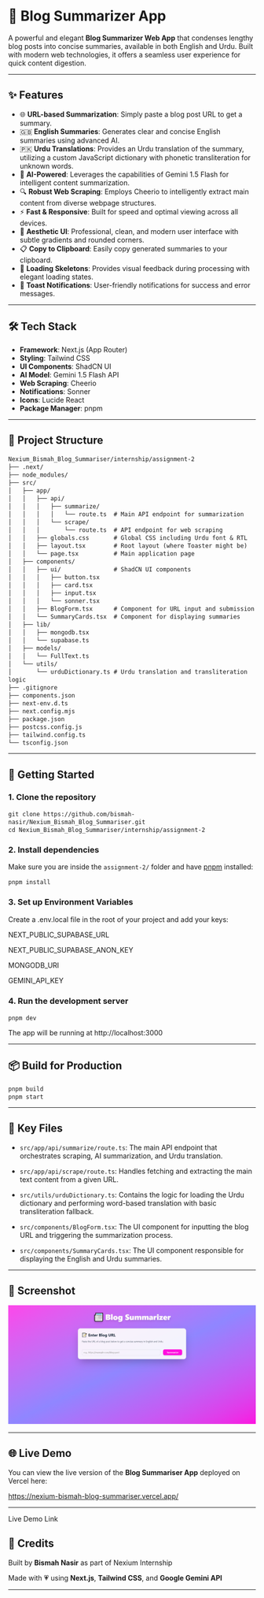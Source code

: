 # 📝 Blog Summarizer App

A powerful and elegant **Blog Summarizer Web App** that condenses lengthy blog posts into concise summaries, available in both English and Urdu. Built with modern web technologies, it offers a seamless user experience for quick content digestion.

---

## ✨ Features

- 🌐 **URL-based Summarization**: Simply paste a blog post URL to get a summary.
- 🇬🇧 **English Summaries**: Generates clear and concise English summaries using advanced AI.
- 🇵🇰 **Urdu Translations**: Provides an Urdu translation of the summary, utilizing a custom JavaScript dictionary with phonetic transliteration for unknown words.
- 🧠 **AI-Powered**: Leverages the capabilities of Gemini 1.5 Flash for intelligent content summarization.
- 🔍 **Robust Web Scraping**: Employs Cheerio to intelligently extract main content from diverse webpage structures.
- ⚡ **Fast & Responsive**: Built for speed and optimal viewing across all devices.
- 🎨 **Aesthetic UI**: Professional, clean, and modern user interface with subtle gradients and rounded corners.
- 📋 **Copy to Clipboard**: Easily copy generated summaries to your clipboard.
- 🔄 **Loading Skeletons**: Provides visual feedback during processing with elegant loading states.
- 🔔 **Toast Notifications**: User-friendly notifications for success and error messages.

---

## 🛠️ Tech Stack

- **Framework**: Next.js (App Router)
- **Styling**: Tailwind CSS
- **UI Components**: ShadCN UI
- **AI Model**: Gemini 1.5 Flash API
- **Web Scraping**: Cheerio
- **Notifications**: Sonner
- **Icons**: Lucide React
- **Package Manager**: pnpm

---

## 📁 Project Structure

```
Nexium_Bismah_Blog_Summariser/internship/assignment-2
├── .next/
├── node_modules/
├── src/
│   ├── app/
│   │   ├── api/
│   │   │   ├── summarize/
│   │   │   │   └── route.ts  # Main API endpoint for summarization
│   │   │   └── scrape/
│   │   │       └── route.ts  # API endpoint for web scraping
│   │   ├── globals.css       # Global CSS including Urdu font & RTL
│   │   ├── layout.tsx        # Root layout (where Toaster might be)
│   │   └── page.tsx          # Main application page
│   ├── components/
│   │   ├── ui/               # ShadCN UI components
│   │   │   ├── button.tsx
│   │   │   ├── card.tsx
│   │   │   ├── input.tsx
│   │   │   └── sonner.tsx
│   │   ├── BlogForm.tsx      # Component for URL input and submission
│   │   └── SummaryCards.tsx  # Component for displaying summaries
│   ├── lib/
│   │   ├── mongodb.tsx
│   │   └── supabase.ts 
│   ├── models/
│   │   └── FullText.ts       
│   └── utils/
│       └── urduDictionary.ts # Urdu translation and transliteration logic
├── .gitignore
├── components.json
├── next-env.d.ts
├── next.config.mjs
├── package.json
├── postcss.config.js
├── tailwind.config.ts
└── tsconfig.json

```

---

## 🚀 Getting Started

### 1. Clone the repository

```
git clone https://github.com/bismah-nasir/Nexium_Bismah_Blog_Summariser.git
cd Nexium_Bismah_Blog_Summariser/internship/assignment-2
```

### 2. Install dependencies
Make sure you are inside the ```assignment-2/``` folder and have [pnpm](https://pnpm.io/) installed:

```
pnpm install
```

### 3. Set up Environment Variables
Create a .env.local file in the root of your project and add your keys:

NEXT_PUBLIC_SUPABASE_URL

NEXT_PUBLIC_SUPABASE_ANON_KEY

MONGODB_URI

GEMINI_API_KEY

### 4. Run the development server

```
pnpm dev
```

The app will be running at http://localhost:3000

---

## 📦 Build for Production

```
pnpm build
pnpm start
```

---

## 🧪 Key Files
- ```src/app/api/summarize/route.ts```: The main API endpoint that orchestrates scraping, AI summarization, and Urdu translation.

- ```src/app/api/scrape/route.ts```: Handles fetching and extracting the main text content from a given URL.

- ```src/utils/urduDictionary.ts```: Contains the logic for loading the Urdu dictionary and performing word-based translation with basic transliteration fallback.

- ```src/components/BlogForm.tsx```: The UI component for inputting the blog URL and triggering the summarization process.

- ```src/components/SummaryCards.tsx```: The UI component responsible for displaying the English and Urdu summaries.

---

## 📸 Screenshot

![image_alt](https://github.com/bismah-nasir/Nexium_Bismah_Blog_Summariser/blob/fc843e6dd0ebc5799429a1dabf58d6df41ee0e10/internship/assignment-2/src/public/blog_summariser.PNG)

---

## 🌐 Live Demo

You can view the live version of the **Blog Summariser App** deployed on Vercel here:

https://nexium-bismah-blog-summariser.vercel.app/

---

Live Demo Link

## 💖 Credits
Built by **Bismah Nasir** as part of Nexium Internship

Made with 💗 using **Next.js**, **Tailwind CSS**, and **Google Gemini API**

---
